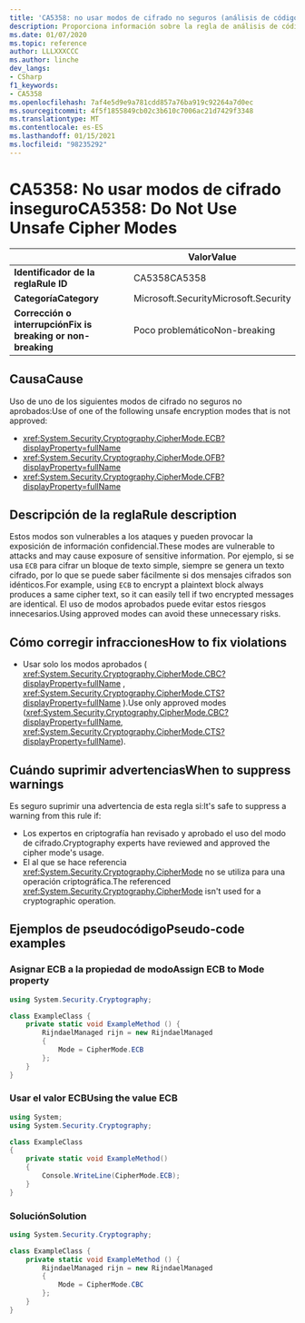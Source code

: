 ```yaml
---
title: 'CA5358: no usar modos de cifrado no seguros (análisis de código)'
description: Proporciona información sobre la regla de análisis de código CA5358, incluidas las causas, cómo corregir las infracciones y cuándo suprimirlas.
ms.date: 01/07/2020
ms.topic: reference
author: LLLXXXCCC
ms.author: linche
dev_langs:
- CSharp
f1_keywords:
- CA5358
ms.openlocfilehash: 7af4e5d9e9a781cdd857a76ba919c92264a7d0ec
ms.sourcegitcommit: 4f5f1855849cb02c3b610c7006ac21d7429f3348
ms.translationtype: MT
ms.contentlocale: es-ES
ms.lasthandoff: 01/15/2021
ms.locfileid: "98235292"
---
```

# <a name="ca5358-do-not-use-unsafe-cipher-modes"></a><span data-ttu-id="fa942-103">CA5358: No usar modos de cifrado inseguro</span><span class="sxs-lookup"><span data-stu-id="fa942-103">CA5358: Do Not Use Unsafe Cipher Modes</span></span>

| | <span data-ttu-id="fa942-104">Valor</span><span class="sxs-lookup"><span data-stu-id="fa942-104">Value</span></span> |
|-|-|
| <span data-ttu-id="fa942-105">**Identificador de la regla**</span><span class="sxs-lookup"><span data-stu-id="fa942-105">**Rule ID**</span></span> |<span data-ttu-id="fa942-106">CA5358</span><span class="sxs-lookup"><span data-stu-id="fa942-106">CA5358</span></span>|
| <span data-ttu-id="fa942-107">**Categoría**</span><span class="sxs-lookup"><span data-stu-id="fa942-107">**Category**</span></span> |<span data-ttu-id="fa942-108">Microsoft.Security</span><span class="sxs-lookup"><span data-stu-id="fa942-108">Microsoft.Security</span></span>|
| <span data-ttu-id="fa942-109">**Corrección o interrupción**</span><span class="sxs-lookup"><span data-stu-id="fa942-109">**Fix is breaking or non-breaking**</span></span> |<span data-ttu-id="fa942-110">Poco problemático</span><span class="sxs-lookup"><span data-stu-id="fa942-110">Non-breaking</span></span>|

## <a name="cause"></a><span data-ttu-id="fa942-111">Causa</span><span class="sxs-lookup"><span data-stu-id="fa942-111">Cause</span></span>

<span data-ttu-id="fa942-112">Uso de uno de los siguientes modos de cifrado no seguros no aprobados:</span><span class="sxs-lookup"><span data-stu-id="fa942-112">Use of one of the following unsafe encryption modes that is not approved:</span></span>

- <xref:System.Security.Cryptography.CipherMode.ECB?displayProperty=fullName>
- <xref:System.Security.Cryptography.CipherMode.OFB?displayProperty=fullName>
- <xref:System.Security.Cryptography.CipherMode.CFB?displayProperty=fullName>

## <a name="rule-description"></a><span data-ttu-id="fa942-113">Descripción de la regla</span><span class="sxs-lookup"><span data-stu-id="fa942-113">Rule description</span></span>

<span data-ttu-id="fa942-114">Estos modos son vulnerables a los ataques y pueden provocar la exposición de información confidencial.</span><span class="sxs-lookup"><span data-stu-id="fa942-114">These modes are vulnerable to attacks and may cause exposure of sensitive information.</span></span> <span data-ttu-id="fa942-115">Por ejemplo, si se usa `ECB` para cifrar un bloque de texto simple, siempre se genera un texto cifrado, por lo que se puede saber fácilmente si dos mensajes cifrados son idénticos.</span><span class="sxs-lookup"><span data-stu-id="fa942-115">For example, using `ECB` to encrypt a plaintext block always produces a same cipher text, so it can easily tell if two encrypted messages are identical.</span></span> <span data-ttu-id="fa942-116">El uso de modos aprobados puede evitar estos riesgos innecesarios.</span><span class="sxs-lookup"><span data-stu-id="fa942-116">Using approved modes can avoid these unnecessary risks.</span></span>

## <a name="how-to-fix-violations"></a><span data-ttu-id="fa942-117">Cómo corregir infracciones</span><span class="sxs-lookup"><span data-stu-id="fa942-117">How to fix violations</span></span>

- <span data-ttu-id="fa942-118">Usar solo los modos aprobados ( <xref:System.Security.Cryptography.CipherMode.CBC?displayProperty=fullName> , <xref:System.Security.Cryptography.CipherMode.CTS?displayProperty=fullName> ).</span><span class="sxs-lookup"><span data-stu-id="fa942-118">Use only approved modes (<xref:System.Security.Cryptography.CipherMode.CBC?displayProperty=fullName>, <xref:System.Security.Cryptography.CipherMode.CTS?displayProperty=fullName>).</span></span>

## <a name="when-to-suppress-warnings"></a><span data-ttu-id="fa942-119">Cuándo suprimir advertencias</span><span class="sxs-lookup"><span data-stu-id="fa942-119">When to suppress warnings</span></span>

<span data-ttu-id="fa942-120">Es seguro suprimir una advertencia de esta regla si:</span><span class="sxs-lookup"><span data-stu-id="fa942-120">It's safe to suppress a warning from this rule if:</span></span>

- <span data-ttu-id="fa942-121">Los expertos en criptografía han revisado y aprobado el uso del modo de cifrado.</span><span class="sxs-lookup"><span data-stu-id="fa942-121">Cryptography experts have reviewed and approved the cipher mode's usage.</span></span>
- <span data-ttu-id="fa942-122">El al que se hace referencia <xref:System.Security.Cryptography.CipherMode> no se utiliza para una operación criptográfica.</span><span class="sxs-lookup"><span data-stu-id="fa942-122">The referenced <xref:System.Security.Cryptography.CipherMode> isn't used for a cryptographic operation.</span></span>

## <a name="pseudo-code-examples"></a><span data-ttu-id="fa942-123">Ejemplos de pseudocódigo</span><span class="sxs-lookup"><span data-stu-id="fa942-123">Pseudo-code examples</span></span>

### <a name="assign-ecb-to-mode-property"></a><span data-ttu-id="fa942-124">Asignar ECB a la propiedad de modo</span><span class="sxs-lookup"><span data-stu-id="fa942-124">Assign ECB to Mode property</span></span>

```csharp
using System.Security.Cryptography;

class ExampleClass {
    private static void ExampleMethod () {
        RijndaelManaged rijn = new RijndaelManaged
        {
            Mode = CipherMode.ECB
        };
    }
}
```

### <a name="using-the-value-ecb"></a><span data-ttu-id="fa942-125">Usar el valor ECB</span><span class="sxs-lookup"><span data-stu-id="fa942-125">Using the value ECB</span></span>

```csharp
using System;
using System.Security.Cryptography;

class ExampleClass
{
    private static void ExampleMethod()
    {
        Console.WriteLine(CipherMode.ECB);
    }
}
```

### <a name="solution"></a><span data-ttu-id="fa942-126">Solución</span><span class="sxs-lookup"><span data-stu-id="fa942-126">Solution</span></span>

```csharp
using System.Security.Cryptography;

class ExampleClass {
    private static void ExampleMethod () {
        RijndaelManaged rijn = new RijndaelManaged
        {
            Mode = CipherMode.CBC
        };
    }
}
```
